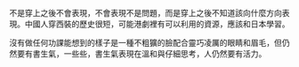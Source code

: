 不是穿上之後不會表現，不會表現不是問題，而是穿上之後不知道該向什麼方向表現。中國人穿西裝的歷史很短，可能港劇裡有可以利用的資源，應該和日本學習。

沒有做任何功課能想到的樣子是一種不粗獷的臉配合靈巧凌厲的眼睛和眉毛，但仍然要有書生氣，一些些，書生氣表現在溫和與仔細思考，人仍然要有活力。

